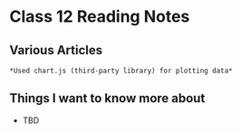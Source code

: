 # Class 12 Reading Notes

## Various Articles

    *Used chart.js (third-party library) for plotting data*

## Things I want to know more about

- TBD